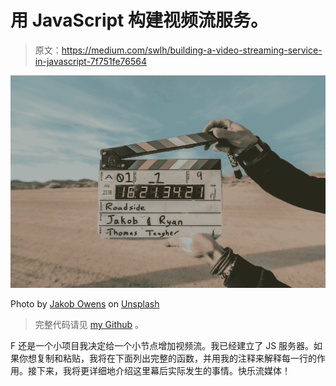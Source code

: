 # 用 JavaScript 构建视频流服务。

> 原文：<https://medium.com/swlh/building-a-video-streaming-service-in-javascript-7f751fe76564>

![](img/be4aa99b589e8519ac6ad91f450fe0e6.png)

Photo by [Jakob Owens](https://unsplash.com/@jakobowens1?utm_source=medium&utm_medium=referral) on [Unsplash](https://unsplash.com?utm_source=medium&utm_medium=referral)

> 完整代码请见 [my Github](https://github.com/kmaher9/mstream) 。

F 还是一个小项目我决定给一个小节点增加视频流。我已经建立了 JS 服务器。如果你想复制和粘贴，我将在下面列出完整的函数，并用我的注释来解释每一行的作用。接下来，我将更详细地介绍这里幕后实际发生的事情。快乐流媒体！